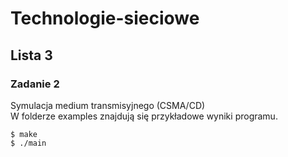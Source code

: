 # Technologie-sieciowe
## Lista 3

### Zadanie 2
Symulacja medium transmisyjnego (CSMA/CD)  
W folderze examples znajdują się przykładowe wyniki programu.

```Shell
$ make
$ ./main
```
